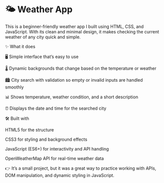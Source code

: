 <h1>🌤 Weather App</h1>

This is a beginner-friendly weather app I built using HTML, CSS, and JavaScript. With its clean and minimal design, it makes checking the current weather of any city quick and simple.

✨ What it does

🖥 Simple interface that’s easy to use

🌡 Dynamic backgrounds that change based on the temperature or weather

🏙 City search with validation so empty or invalid inputs are handled smoothly

📊 Shows temperature, weather condition, and a short description

⏰ Displays the date and time for the searched city

🛠 Built with

HTML5 for the structure

CSS3 for styling and background effects

JavaScript (ES6+) for interactivity and API handling

OpenWeatherMap API for real-time weather data

👉 It’s a small project, but it was a great way to practice working with APIs, DOM manipulation, and dynamic styling in JavaScript.
